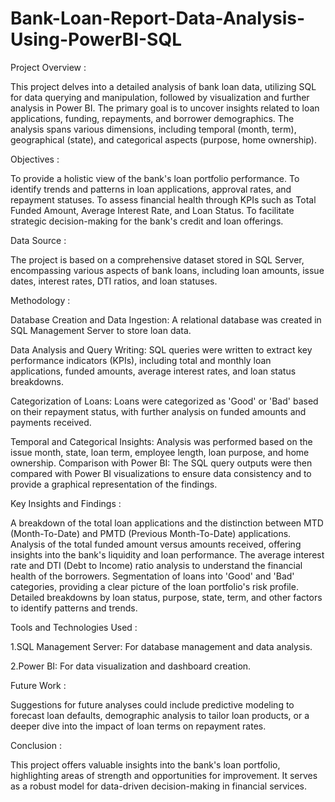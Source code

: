 # Bank-Loan-Report-Data-Analysis-Using-PowerBI-SQL


Project Overview :

This project delves into a detailed analysis of bank loan data, utilizing SQL for data querying and manipulation, followed by visualization and further analysis in Power BI. The primary goal is to uncover insights related to loan applications, funding, repayments, and borrower demographics. The analysis spans various dimensions, including temporal (month, term), geographical (state), and categorical aspects (purpose, home ownership).

Objectives :

To provide a holistic view of the bank's loan portfolio performance.
To identify trends and patterns in loan applications, approval rates, and repayment statuses.
To assess financial health through KPIs such as Total Funded Amount, Average Interest Rate, and Loan Status.
To facilitate strategic decision-making for the bank's credit and loan offerings.


Data Source :

The project is based on a comprehensive dataset stored in SQL Server, encompassing various aspects of bank loans, including loan amounts, issue dates, interest rates, DTI ratios, and loan statuses.

Methodology :

Database Creation and Data Ingestion: A relational database was created in SQL Management Server to store loan data.

Data Analysis and Query Writing: SQL queries were written to extract key performance indicators (KPIs), including total and monthly loan applications, funded amounts, average interest rates, and loan status breakdowns.

Categorization of Loans: Loans were categorized as 'Good' or 'Bad' based on their repayment status, with further analysis on funded amounts and payments received.

Temporal and Categorical Insights: Analysis was performed based on the issue month, state, loan term, employee length, loan purpose, and home ownership. Comparison with Power BI: The SQL query outputs were then compared with Power BI visualizations to ensure data consistency and to provide a graphical representation of the findings.

Key Insights and Findings :

A breakdown of the total loan applications and the distinction between MTD (Month-To-Date) and PMTD (Previous Month-To-Date) applications.
Analysis of the total funded amount versus amounts received, offering insights into the bank's liquidity and loan performance.
The average interest rate and DTI (Debt to Income) ratio analysis to understand the financial health of the borrowers.
Segmentation of loans into 'Good' and 'Bad' categories, providing a clear picture of the loan portfolio's risk profile.
Detailed breakdowns by loan status, purpose, state, term, and other factors to identify patterns and trends.

Tools and Technologies Used :

1.SQL Management Server: For database management and data analysis.

2.Power BI: For data visualization and dashboard creation.

Future Work :

Suggestions for future analyses could include predictive modeling to forecast loan defaults, demographic analysis to tailor loan products, or a deeper dive into the impact of loan terms on repayment rates.

Conclusion :

This project offers valuable insights into the bank's loan portfolio, highlighting areas of strength and opportunities for improvement. It serves as a robust model for data-driven decision-making in financial services.

